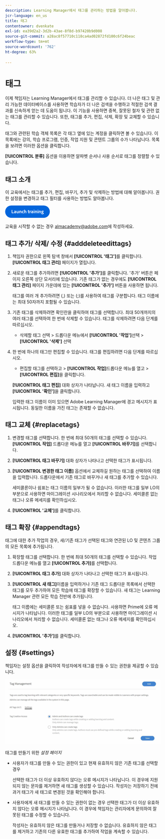 ```yaml
---
description: Learning Manager에서 태그를 관리하는 방법을 알아봅니다.
jcr-language: en_us
title: 태그
contentowner: dvenkate
exl-id: ea39d2a2-3d2b-43ae-8f8d-b97420b9d008
source-git-commit: a28ac8f57710c118ca4ad02872fd100c6f24beac
workflow-type: tm+mt
source-wordcount: '762'
ht-degree: 63%

---
```


# 태그

이제 책임자는 Learning Manager에서 태그를 관리할 수 있습니다. 더 나은 태그 및 관리 가능한 데이터베이스를 사용하면 학습자가 더 나은 검색을 수행하고 적절한 검색 결과를 신속하게 얻는 데 도움이 됩니다. 이 기능을 사용하면 중복, 잘못된 철자 및 관련 없는 태그를 관리할 수 있습니다. 또한, 태그를 추가, 편집, 삭제, 확장 및 교체할 수 있습니다.

태그와 관련된 학습 객체 목록은 각 태그 옆에 있는 계정을 클릭하면 볼 수 있습니다. 이 목록에는 강의, 학습 프로그램, 인증, 작업 지원 및 콘텐트 그룹의 수가 나타납니다. 목록을 보려면 이러한 옵션을 클릭합니다.

**[!UICONTROL 분류]** 옵션을 이용하면 알파벳 순서나 사용 순서로 태그를 정렬할 수 있습니다.

## 태그 소개

이 교육에서는 태그를 추가, 편집, 바꾸기, 추가 및 삭제하는 방법에 대해 알아봅니다. 권한 설정을 변경하고 태그 필터를 사용하는 방법도 알아봅니다.

[![단추](assets/launch-training-button.png)](https://content.adobelearningmanageracademy.com/app/learner?accountId=98632#/course/8318920)

교육을 시작할 수 없는 경우 <almacademy@adobe.com>에 작성하세요.

## 태그 추가/ 삭제/ 수정 {#adddeleteedittags}

1. 책임자 권한으로 왼쪽 탐색 창에서 **[!UICONTROL &#39;태그&#39;]**&#x200B;를 클릭합니다. **[!UICONTROL 태그 관리]** 페이지가 열립니다.
1. 새로운 태그를 추가하려면 **[!UICONTROL &#39;추가&#39;]**&#x200B;를 클릭합니다. &#39;추가&#39; 버튼은 페이지 오른쪽 상단 모서리에 있습니다. 기존 태그가 없는 경우에도 **[!UICONTROL 태그 관리]** 페이지 가운데에 있는 **[!UICONTROL &#39;추가&#39;]** 버튼을 사용하면 됩니다.

   태그를 여러 개 추가하려면 (,) 또는 (;)를 사용하여 태그를 구분합니다. 태그 이름에는 최대 50자까지 포함될 수 있습니다.

1. 기존 태그를 삭제하려면 확인란을 클릭하여 태그를 선택합니다. 최대 50개까지의 여러 태그를 선택하여 한 번에 삭제할 수 있습니다. 태그를 삭제하려면 다음 단계를 따르십시오.

   * 삭제할 태그 선택 > 드롭다운 메뉴에서 **[!UICONTROL &#39;작업&#39;]**&#x200B;선택 > **[!UICONTROL &#39;삭제&#39;]** 선택

1. 한 번에 하나의 태그만 편집할 수 있습니다. 태그를 편집하려면 다음 단계를 따르십시오.

   * 편집할 태그를 선택하고 > **[!UICONTROL 작업]**&#x200B;드롭다운 메뉴를 열고 > **[!UICONTROL 편집]**&#x200B;을 클릭합니다.

   **[!UICONTROL 태그 편집]** 대화 상자가 나타납니다. 새 태그 이름을 입력하고 **[!UICONTROL &#39;확인&#39;]**&#x200B;을 클릭합니다.

   입력한 태그 이름이 이미 있으면 Adobe Learning Manager에 경고 메시지가 표시됩니다. 동일한 이름을 가진 태그는 존재할 수 없습니다.

## 태그 교체 {#replacetags}

1. 변경할 태그를 선택합니다. 한 번에 최대 50개의 태그를 선택할 수 있습니다. **[!UICONTROL 작업]** 드롭다운 메뉴를 열고 **[!UICONTROL 바꾸기]**&#x200B;를 선택합니다.
1. **[!UICONTROL 태그 바꾸기]** 대화 상자가 나타나고 선택한 태그가 표시됩니다.

1. **[!UICONTROL 변경한 태그 이름]** 옵션에서 교체하길 원하는 태그를 선택하여 이름을 입력합니다. 드롭다운에서 기존 태그로 바꾸거나 새 태그를 추가할 수 있습니다.

   세미콜론이나 쉼표는 태그 이름의 일부가 될 수 없습니다.  이러한 태그를 일부 LO의 부분으로 사용하면 마이그레이션 시나리오에서 처리할 수 없습니다. 세미콜론 없는 태그나 오류 메세지를 확인하십시오.

1. **[!UICONTROL &#39;교체&#39;]**&#x200B;를 클릭합니다.

## 태그 확장 {#appendtags}

태그에 대한 추가 작업의 경우, 새/기존 태그가 선택된 태그와 연관된 LO 및 콘텐츠 그룹의 모든 목록에 추가됩니다.

1. 확장할 태그를 선택합니다. 한 번에 최대 50개의 태그를 선택할 수 있습니다. 작업 드롭다운 메뉴를 열고 **[!UICONTROL 추가]**&#x200B;를 선택합니다.
1. **[!UICONTROL 태그 추가]** 대화 상자가 나타나고 선택한 태그가 표시됩니다.
1. **[!UICONTROL 새 태그]**&#x200B;이름을 입력하거나 기존 태그 드롭다운 목록에서 선택한 태그를 모두 추가하여 모든 학습에 태그를 확장할 수 있습니다. 새 태그는 Learning Manager 관련 모든 학습 전반에 추가됩니다.

   태그 이름에는 세미콜론 또는 쉼표를 넣을 수 없습니다. 사용하면 Prime에 오류 메시지가 나타납니다. 이러한 태그를 일부 LO의 부분으로 사용하면 마이그레이션 시나리오에서 처리할 수 없습니다. 세미콜론 없는 태그나 오류 메세지를 확인하십시오.

1. **[!UICONTROL &#39;추가&#39;]**&#x200B;를 클릭합니다.

## 설정 {#settings}

책임자는 설정 옵션을 클릭하여 작성자에게 태그를 만들 수 있는 권한을 제공할 수 있습니다.

![](assets/unknown-1.jpeg)

태그를 만들기 위한 *설정 페이지*

* 사용자가 태그를 만들 수 있는 권한이 있고 현재 유효하지 않은 기존 태그를 선택할 경우

  선택한 태그가 더 이상 유효하지 않다는 오류 메시지가 나타납니다. 이 경우에 지원되지 않는 문자를 제거하면 새 태그를 생성할 수 있습니다. 작성자는 저장하기 전에 과거 태그가 새 태그로 변경된 것을 확인해야 합니다.

* 사용자에게 새 태그를 만들 수 있는 권한이 없는 경우 선택한 태그가 더 이상 유효하지 않다는 오류 메시지가 나타납니다. 이 경우에 책임자는 관리자에게 문의하여 잘못된 태그를 수정할 수 있습니다.

  작성자는 유효하지 않은 태그를 만들거나 저장할 수 없습니다. 유효하지 않은 태그를 제거하고 기존의 다른 유효한 태그를 추가하여 작업을 계속할 수 있습니다.
